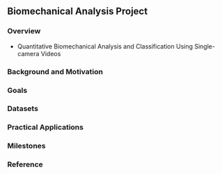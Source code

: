 ## Biomechanical Analysis Project

### Overview
- Quantitative Biomechanical Analysis and Classification Using Single-camera Videos


### Background and Motivation

### Goals

### Datasets

### Practical Applications

### Milestones

### Reference
